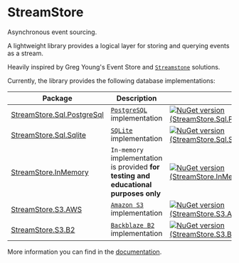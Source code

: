 # StreamStore

Asynchronous event sourcing.

A lightweight library provides a logical layer for storing and querying events as a stream.

Heavily inspired by Greg Young's Event Store and [`Streamstone`](https://github.com/yevhen/Streamstone) solutions.

Currently, the library provides the following database implementations:

  | Package                | Description                                                                          |                                                                                                                                                                            |
  | ---------------------- | ------------------------------------------------------------------------------------ | -------------------------------------------------------------------------------------------------------------------------------------------------------------------------- |
  | [StreamStore.Sql.PostgreSql] | [`PostgreSQL`](https://www.postgresql.org/) implementation | [![NuGet version (StreamStore.Sql.PostgreSql)](https://img.shields.io/nuget/v/StreamStore.Sql.PostgreSql.svg?style=flat-square)](https://www.nuget.org/packages/StreamStore.Sql.PostgreSql/)
  | [StreamStore.Sql.Sqlite] | [`SQLite`](https://www.sqlite.org/index.html) implementation | [![NuGet version (StreamStore.Sql.Sqlite)](https://img.shields.io/nuget/v/StreamStore.Sql.Sqlite.svg?style=flat-square)](https://www.nuget.org/packages/StreamStore.Sql.Sqlite/) 
  | [StreamStore.InMemory] | `In-memory` implementation is provided **for testing and educational purposes only** | [![NuGet version (StreamStore.InMemory)](https://img.shields.io/nuget/v/StreamStore.InMemory.svg?style=flat-square)](https://www.nuget.org/packages/StreamStore.InMemory/) |
  | [StreamStore.S3.AWS]   | [`Amazon S3`] implementation                                                         | [![NuGet version (StreamStore.S3.AWS)](https://img.shields.io/nuget/v/StreamStore.S3.AWS.svg?style=flat-square)](https://www.nuget.org/packages/StreamStore.S3.AWS/)       |
  | [StreamStore.S3.B2]    | [`Backblaze B2`] implementation                                                      | [![NuGet version (StreamStore.S3.B2)](https://img.shields.io/nuget/v/StreamStore.S3.B2.svg?style=flat-square)](https://www.nuget.org/packages/StreamStore.S3.B2/)          |

[StreamStore.Sql.PostgreSql]:https://www.nuget.org/packages/StreamStore.Sql.PostgreSql/
[StreamStore.Sql.Sqlite]:https://www.nuget.org/packages/StreamStore.Sql.Sqlite/
[StreamStore.InMemory]:https://www.nuget.org/packages/StreamStore.InMemory/
[StreamStore.S3.AWS]:https://www.nuget.org/packages/StreamStore.S3.AWS/
[StreamStore.S3.B2]:https://www.nuget.org/packages/StreamStore.S3.B2
[`Backblaze B2`]: https://www.backblaze.com/b2/cloud-storage.html
[`Amazon S3`]: https://aws.amazon.com/s3/
More information you can find in the [documentation](https://github.com/kostiantyn-matsebora/streamstore).
